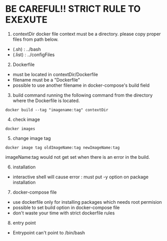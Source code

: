 # BE CAREFUL!! STRICT RULE TO EXEXUTE
1. contextDir
docker file context must be a directory. please copy proper files from path below.
- (.sh) : ../bash
- (.list) : ../configFiles

2. Dockerfile
- must be located in contextDir/Dockerfile
- filename must be a "Dockerfile"
- possible to use another filename in docker-compose's build field

3. build command
running the following command from the directory where the Dockerfile is located.
```
docker build --tag "imagename:tag" contextDir
```

4. check image
```
docker images
```

5. change image tag
```
docker image tag oldImageName:tag newImageName:tag
```
imageName:tag would not get set when there is an error in the build.

6. installation
- interactive shell will cause error : must put -y option on package installation

7. docker-compose file
- use dockerfile only for installing packages which needs root permision
- possible to set build option in docker-compose file
- don't waste your time with strict dockerfile rules

8. entry point
- Entrypoint can't point to /bin/bash
